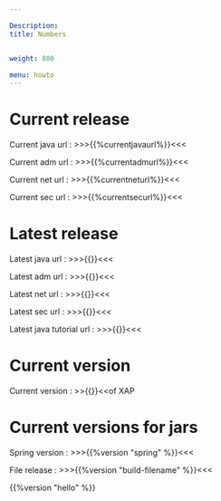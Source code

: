 ```yaml
---

Description:
title: Numbers


weight: 800

menu: howto
---
```

 


# Current release

Current java url : >>>{{%currentjavaurl%}}<<<

Current adm url : >>>{{%currentadmurl%}}<<<

Current net url : >>>{{%currentneturl%}}<<<

Current sec url : >>>{{%currentsecurl%}}<<<





# Latest release

Latest java url : >>>{{<latestjavaurl>}}<<<

Latest adm url : >>>{{<latestadmurl>}}<<<

Latest net url : >>>{{<latestneturl>}}<<<

Latest sec url : >>>{{<latestsecurl>}}<<<

Latest java tutorial url : >>>{{<latestjavatuturl>}}<<<


# Current version

Current version : >>{{<currentversion>}}<<of XAP



# Current versions for jars

Spring version : >>>{{%version "spring" %}}<<<

File release : >>>{{%version "build-filename" %}}<<<

{{%version "hello" %}}